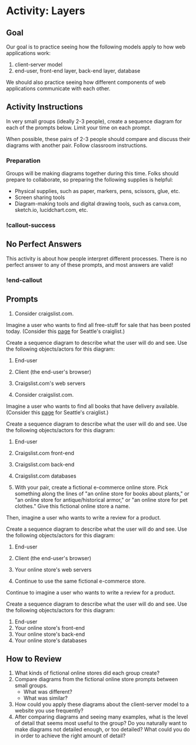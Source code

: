 # Activity: Layers

## Goal

Our goal is to practice seeing how the following models apply to how web applications work:

1. client-server model
1. end-user, front-end layer, back-end layer, database

We should also practice seeing how different components of web applications communicate with each other.

## Activity Instructions

In very small groups (ideally 2-3 people), create a sequence diagram for each of the prompts below. Limit your time on each prompt.

When possible, these pairs of 2-3 people should compare and discuss their diagrams with another pair. Follow classroom instructions.

### Preparation

Groups will be making diagrams together during this time. Folks should prepare to collaborate, so preparing the following supplies is helpful:

- Physical supplies, such as paper, markers, pens, scissors, glue, etc.
- Screen sharing tools
- Diagram-making tools and digital drawing tools, such as canva.com, sketch.io, lucidchart.com, etc.

### !callout-success

## No Perfect Answers

This activity is about how people interpret different processes. There is no perfect answer to any of these prompts, and most answers are valid!

### !end-callout

## Prompts

1. Consider craigslist.com.

Imagine a user who wants to find all free-stuff for sale that has been posted today. (Consider this [page](https://seattle.craigslist.org/search/zip?postedToday=1) for Seattle's craiglist.)

Create a sequence diagram to describe what the user will do and see. Use the following objects/actors for this diagram:

1. End-user
1. Client (the end-user's browser)
1. Craigslist.com's web servers

1. Consider craigslist.com.

Imagine a user who wants to find all books that have delivery available. (Consider this [page](https://seattle.craigslist.org/search/bka?purveyor-input=all&delivery_available=1) for Seattle's craiglist.)

Create a sequence diagram to describe what the user will do and see. Use the following objects/actors for this diagram:

1. End-user
1. Craigslist.com front-end
1. Craigslist.com back-end
1. Craigslist.com databases

1. With your pair, create a fictional e-commerce online store. Pick something along the lines of "an online store for books about plants," or "an online store for antique/historical armor," or "an online store for pet clothes." Give this fictional online store a name.

Then, imagine a user who wants to write a review for a product.

Create a sequence diagram to describe what the user will do and see. Use the following objects/actors for this diagram:

1. End-user
1. Client (the end-user's browser)
1. Your online store's web servers

1. Continue to use the same fictional e-commerce store.

Continue to imagine a user who wants to write a review for a product.

Create a sequence diagram to describe what the user will do and see. Use the following objects/actors for this diagram:

1. End-user
1. Your online store's front-end
1. Your online store's back-end
1. Your online store's databases

## How to Review

1. What kinds of fictional online stores did each group create?
1. Compare diagrams from the fictional online store prompts between small groups.
   - What was different?
   - What was similar?
1. How could you apply these diagrams about the client-server model to a website you use frequently?
1. After comparing diagrams and seeing many examples, what is the level of detail that seems most useful to the group? Do you naturally want to make diagrams not detailed enough, or too detailed? What could you do in order to achieve the right amount of detail?
